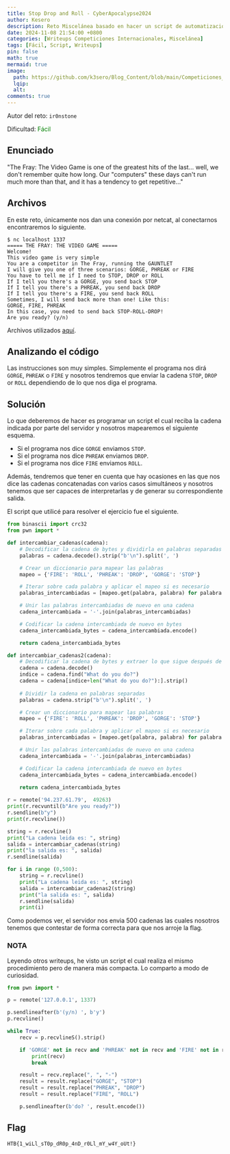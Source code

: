 ```yaml
---
title: Stop Drop and Roll - CyberApocalypse2024
author: Kesero
description: Reto Miscelánea basado en hacer un script de automatización en base a unas directrices.
date: 2024-11-08 21:54:00 +0800
categories: [Writeups Competiciones Internacionales, Miscelánea]
tags: [Fácil, Script, Writeups]
pin: false
math: true
mermaid: true
image:
  path: https://github.com/k3sero/Blog_Content/blob/main/Competiciones_Internacionales_Writeups/2024/Misc/CyberApocalypse2024/Stop_Drop_and_Roll/Stop.png?raw=true
  lqip: 
  alt: 
comments: true
---
```


Autor del reto: `ir0nstone`

Dificultad: <font color=green>Fácil</font>

## Enunciado

"The Fray: The Video Game is one of the greatest hits of the last... well, we don't remember quite how long. Our "computers" these days can't run much more than that, and it has a tendency to get repetitive..."


## Archivos

En este reto, únicamente nos dan una conexión por netcat, al conectarnos encontraremos lo siguiente.

    $ nc localhost 1337
    ===== THE FRAY: THE VIDEO GAME =====
    Welcome!
    This video game is very simple
    You are a competitor in The Fray, running the GAUNTLET
    I will give you one of three scenarios: GORGE, PHREAK or FIRE
    You have to tell me if I need to STOP, DROP or ROLL
    If I tell you there's a GORGE, you send back STOP
    If I tell you there's a PHREAK, you send back DROP
    If I tell you there's a FIRE, you send back ROLL
    Sometimes, I will send back more than one! Like this: 
    GORGE, FIRE, PHREAK
    In this case, you need to send back STOP-ROLL-DROP!
    Are you ready? (y/n) 

Archivos utilizados [aquí](https://github.com/k3sero/Blog_Content/tree/main/Competiciones_Internacionales_Writeups/2024/Misc/CyberApocalypse2024/Stop_Drop_and_Roll).

## Analizando el código

Las instrucciones son muy simples. Simplemente el programa nos dirá `GORGE`, `PHREAK` o `FIRE` y nosotros tendremos que enviar la cadena `STOP`, `DROP` or `ROLL` dependiendo de lo que nos diga el programa.

## Solución

Lo que deberemos de hacer es programar un script el cual reciba la cadena indicada por parte del servidor y nosotros mapearemos el siguiente esquema.

* Si el programa nos dice `GORGE` enviamos `STOP`.
* Si el programa nos dice `PHREAK` enviamos `DROP`.
* Si el programa nos dice `FIRE` enviamos `ROLL`.

Además, tendremos que tener en cuenta que hay ocasiones en las que nos dice las cadenas concatenadas con varios casos simultáneos y nosotros tenemos que ser capaces de interpretarlas y de generar su correspondiente salida.

El script que utilicé para resolver el ejercicio fue el siguiente.

```python
from binascii import crc32
from pwn import *

def intercambiar_cadenas(cadena):
    # Decodificar la cadena de bytes y dividirla en palabras separadas
    palabras = cadena.decode().strip("b'\n").split(', ')

    # Crear un diccionario para mapear las palabras
    mapeo = {'FIRE': 'ROLL', 'PHREAK': 'DROP', 'GORGE': 'STOP'}

    # Iterar sobre cada palabra y aplicar el mapeo si es necesario
    palabras_intercambiadas = [mapeo.get(palabra, palabra) for palabra in palabras]

    # Unir las palabras intercambiadas de nuevo en una cadena
    cadena_intercambiada = '-'.join(palabras_intercambiadas)

    # Codificar la cadena intercambiada de nuevo en bytes
    cadena_intercambiada_bytes = cadena_intercambiada.encode()

    return cadena_intercambiada_bytes

def intercambiar_cadenas2(cadena):
    # Decodificar la cadena de bytes y extraer lo que sigue después de "What do you do?"
    cadena = cadena.decode()
    indice = cadena.find("What do you do?")
    cadena = cadena[indice+len("What do you do?"):].strip()
    
    # Dividir la cadena en palabras separadas
    palabras = cadena.strip("b'\n").split(', ')

    # Crear un diccionario para mapear las palabras
    mapeo = {'FIRE': 'ROLL', 'PHREAK': 'DROP', 'GORGE': 'STOP'}

    # Iterar sobre cada palabra y aplicar el mapeo si es necesario
    palabras_intercambiadas = [mapeo.get(palabra, palabra) for palabra in palabras]

    # Unir las palabras intercambiadas de nuevo en una cadena
    cadena_intercambiada = '-'.join(palabras_intercambiadas)

    # Codificar la cadena intercambiada de nuevo en bytes
    cadena_intercambiada_bytes = cadena_intercambiada.encode()

    return cadena_intercambiada_bytes
 
r = remote('94.237.61.79',  49263)
print(r.recvuntil(b"Are you ready?"))
r.sendline(b"y")
print(r.recvline())

string = r.recvline()
print("La cadena leida es: ", string)
salida = intercambiar_cadenas(string)
print("la salida es: ", salida)
r.sendline(salida)

for i in range (0,500):
    string = r.recvline()
    print("La cadena leida es: ", string)
    salida = intercambiar_cadenas2(string)
    print("la salida es: ", salida)
    r.sendline(salida)
    print(i)

```

Como podemos ver, el servidor nos envia 500 cadenas las cuales nosotros tenemos que contestar de forma correcta para que nos arroje la flag.

### NOTA

Leyendo otros writeups, he visto un script el cual realiza el mismo procedimiento pero de manera más compacta. Lo comparto a modo de curiosidad.


```python
from pwn import *

p = remote('127.0.0.1', 1337)

p.sendlineafter(b'(y/n) ', b'y')
p.recvline()

while True:
    recv = p.recvlineS().strip()

    if 'GORGE' not in recv and 'PHREAK' not in recv and 'FIRE' not in recv:
        print(recv)
        break

    result = recv.replace(", ", "-")
    result = result.replace("GORGE", "STOP")
    result = result.replace("PHREAK", "DROP")
    result = result.replace("FIRE", "ROLL")

    p.sendlineafter(b'do? ', result.encode())
```

## Flag

`HTB{1_wiLl_sT0p_dR0p_4nD_r0Ll_mY_w4Y_oUt!}`
